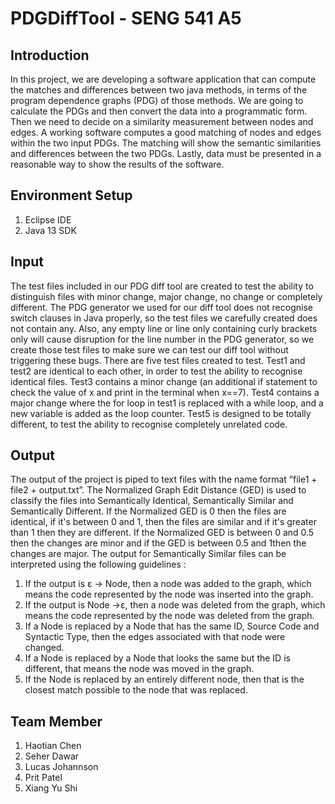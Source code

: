 # PDGDiffTool - SENG 541 A5

## Introduction
In this project, we are developing a software application that can compute the matches and differences between two java methods, in terms of the program dependence graphs (PDG) of those methods. We are going to calculate the PDGs and then convert the data into a programmatic form. Then we need to decide on a similarity measurement between nodes and edges. A working software computes a good matching of nodes and edges within the two input PDGs. The matching will show the semantic similarities and differences between the two PDGs. Lastly, data must be presented in a reasonable way to show the results of the software. 

## Environment Setup
1. Eclipse IDE
2. Java 13 SDK

## Input
The test files included in our PDG diff tool are created to test the ability to distinguish files with minor change, major change, no change or completely different. The PDG generator we used for our diff tool does not recognise switch clauses in Java properly, so the test files we carefully created does not contain any. Also, any empty line or line only containing curly brackets only will cause disruption for the line number in the PDG generator, so we create those test files to make sure we can test our diff tool without triggering these bugs.
There are five test files created to test. Test1 and test2 are identical to each other, in order to test the ability to recognise identical files. Test3 contains a minor change (an additional if statement to check the value of x and print in the terminal when x==7). Test4 contains a major change where the for loop in test1 is replaced with a while loop, and a new variable is added as the loop counter. Test5 is designed to be totally different, to test the ability to recognise completely unrelated code.


## Output
The output of the project is piped to text files with the name format “file1 + file2 + output.txt”.
The Normalized Graph Edit Distance (GED) is used to classify the files into Semantically Identical, Semantically Similar and Semantically Different. If the Normalized GED is 0 then the files are identical, if it's between 0 and 1, then the files are similar and if it's greater than 1 then they are different. If the Normalized GED is between 0 and 0.5 then the changes are minor and if the GED is between 0.5 and 1then the changes are major. 
The output for Semantically Similar files can be interpreted using the following guidelines :
1. If the output is ε -> Node, then a node was added to the graph, which means the code represented by the node was inserted into the graph.
2. If the output is Node ->ε, then a node was deleted from the graph, which means the code represented by the node was deleted from the graph.
3. If a Node is replaced by a Node that has the same ID, Source Code and Syntactic Type, then the edges associated with that node were changed. 
4. If a Node is replaced by a Node that looks the same but the ID is different, that means the node was moved in the graph.
5. If the Node is replaced by an entirely different node, then that is the closest match possible to the node that was replaced. 


## Team Member
1. Haotian Chen
2. Seher Dawar
3. Lucas Johannson
4. Prit Patel
5. Xiang Yu Shi



